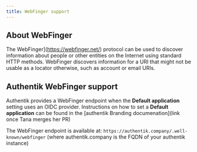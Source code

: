 ```yaml
---
title: WebFinger support
---
```


## About WebFinger

The WebFinger](https://webfinger.net/) protocol can be used to discover information about people or other entities on the Internet using standard HTTP methods. WebFinger discovers information for a URI that might not be usable as a locator otherwise, such as account or email URIs.

## Authentik WebFinger support

Authentik provides a WebFinger endpoint when the **Default application** setting uses an OIDC provider. Instructions on how to set a **Default application** can be found in the [authentik Branding documenation](link once Tana merges her PR)

The WebFinger endpoint is available at: `https://authentik.company/.well-known/webfinger` (where authentik.company is the FQDN of your authentik instance)
